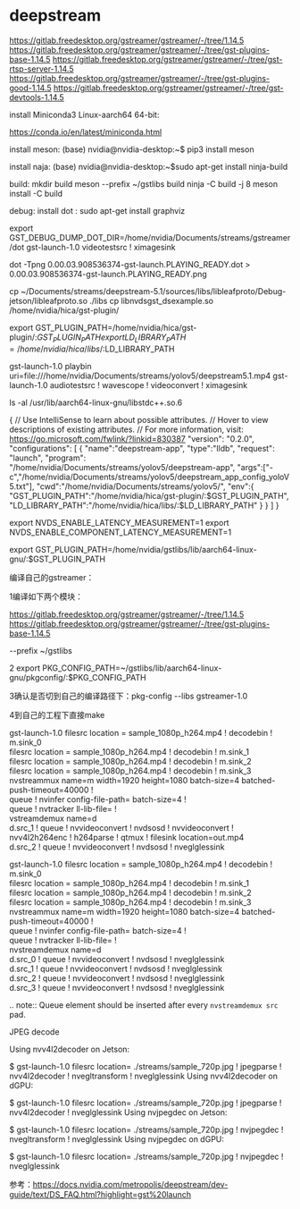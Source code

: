 # deepstream


https://gitlab.freedesktop.org/gstreamer/gstreamer/-/tree/1.14.5
https://gitlab.freedesktop.org/gstreamer/gstreamer/-/tree/gst-plugins-base-1.14.5
https://gitlab.freedesktop.org/gstreamer/gstreamer/-/tree/gst-rtsp-server-1.14.5
https://gitlab.freedesktop.org/gstreamer/gstreamer/-/tree/gst-plugins-good-1.14.5
https://gitlab.freedesktop.org/gstreamer/gstreamer/-/tree/gst-devtools-1.14.5



install Miniconda3 Linux-aarch64 64-bit:

https://conda.io/en/latest/miniconda.html


install meson:
(base) nvidia@nvidia-desktop:~$ pip3 install meson


install naja:
(base) nvidia@nvidia-desktop:~$sudo apt-get install ninja-build


build:
mkdir build
meson --prefix ~/gstlibs build
ninja -C build -j 8
meson install -C build


debug:
install dot : sudo apt-get install graphviz

export GST_DEBUG_DUMP_DOT_DIR=/home/nvidia/Documents/streams/gstreamer/dot
gst-launch-1.0 videotestsrc ! ximagesink


dot -Tpng 0.00.03.908536374-gst-launch.PLAYING_READY.dot  > 0.00.03.908536374-gst-launch.PLAYING_READY.png

cp ~/Documents/streams/deepstream-5.1/sources/libs/libleafproto/Debug-jetson/libleafproto.so ./libs
cp libnvdsgst_dsexample.so /home/nvidia/hica/gst-plugin/

export GST_PLUGIN_PATH=/home/nvidia/hica/gst-plugin/:$GST_PLUGIN_PATH
export LD_LIBRARY_PATH=/home/nvidia/hica/libs/:$LD_LIBRARY_PATH

gst-launch-1.0 playbin uri=file:///home/nvidia/Documents/streams/yolov5/deepstream5.1.mp4
gst-launch-1.0 audiotestsrc ! wavescope ! videoconvert ! ximagesink


ls -al /usr/lib/aarch64-linux-gnu/libstdc++.so.6



{
    // Use IntelliSense to learn about possible attributes.
    // Hover to view descriptions of existing attributes.
    // For more information, visit: https://go.microsoft.com/fwlink/?linkid=830387
    "version": "0.2.0",
    "configurations": [
        {
            "name":"deepstream-app",
            "type":"lldb",
            "request": "launch",
            "program": "/home/nvidia/Documents/streams/yolov5/deepstream-app",
            "args":["-c","/home/nvidia/Documents/streams/yolov5/deepstream_app_config_yoloV5.txt"],
            "cwd":"/home/nvidia/Documents/streams/yolov5/",
            "env":{
               "GST_PLUGIN_PATH":"/home/nvidia/hica/gst-plugin/:$GST_PLUGIN_PATH",
                "LD_LIBRARY_PATH":"/home/nvidia/hica/libs/:$LD_LIBRARY_PATH"
            }
        }
    ]
}





export NVDS_ENABLE_LATENCY_MEASUREMENT=1
export NVDS_ENABLE_COMPONENT_LATENCY_MEASUREMENT=1

export GST_PLUGIN_PATH=/home/nvidia/gstlibs/lib/aarch64-linux-gnu/:$GST_PLUGIN_PATH



 编译自己的gstreamer：
 
 1编译如下两个模块：
 
https://gitlab.freedesktop.org/gstreamer/gstreamer/-/tree/1.14.5
https://gitlab.freedesktop.org/gstreamer/gstreamer/-/tree/gst-plugins-base-1.14.5

 --prefix ~/gstlibs
 
2 export PKG_CONFIG_PATH=~/gstlibs/lib/aarch64-linux-gnu/pkgconfig/:$PKG_CONFIG_PATH

3确认是否切到自己的编译路径下：pkg-config --libs gstreamer-1.0

4到自己的工程下直接make




gst-launch-1.0 filesrc location = sample_1080p_h264.mp4 ! decodebin ! m.sink_0 \
filesrc location = sample_1080p_h264.mp4 ! decodebin ! m.sink_1 \
filesrc location = sample_1080p_h264.mp4 ! decodebin ! m.sink_2 \
filesrc location = sample_1080p_h264.mp4 ! decodebin ! m.sink_3 \
nvstreammux name=m width=1920 height=1080 batch-size=4 batched-push-timeout=40000 ! \
queue ! nvinfer config-file-path=<config> batch-size=4 ! \
queue ! nvtracker ll-lib-file=<lib-file> ! \
vstreamdemux name=d \
d.src_1 ! queue ! nvvideoconvert ! nvdsosd ! nvvideoconvert ! nvv4l2h264enc ! h264parse ! qtmux ! filesink location=out.mp4 \
d.src_2 ! queue ! nvvideoconvert ! nvdsosd ! nveglglessink


gst-launch-1.0 filesrc location = sample_1080p_h264.mp4 ! decodebin ! m.sink_0 \
    filesrc location = sample_1080p_h264.mp4 ! decodebin ! m.sink_1 \
    filesrc location = sample_1080p_h264.mp4 ! decodebin ! m.sink_2 \
    filesrc location = sample_1080p_h264.mp4 ! decodebin ! m.sink_3 \
    nvstreammux name=m width=1920 height=1080 batch-size=4 batched-push-timeout=40000 ! \
    queue ! nvinfer config-file-path=<config> batch-size=4 ! \
    queue ! nvtracker ll-lib-file=<lib-file> ! \
    nvstreamdemux name=d \
    d.src_0 ! queue ! nvvideoconvert ! nvdsosd ! nveglglessink \
    d.src_1 ! queue ! nvvideoconvert ! nvdsosd ! nveglglessink \
    d.src_2 ! queue ! nvvideoconvert ! nvdsosd ! nveglglessink \
    d.src_3 ! queue ! nvvideoconvert ! nvdsosd ! nveglglessink

.. note::
   Queue element should be inserted after every ``nvstreamdemux src`` pad.
   
   
   JPEG decode

Using nvv4l2decoder on Jetson:

$ gst-launch-1.0 filesrc location= ./streams/sample_720p.jpg ! jpegparse ! nvv4l2decoder ! nvegltransform ! nveglglessink
Using nvv4l2decoder on dGPU:

$ gst-launch-1.0 filesrc location= ./streams/sample_720p.jpg ! jpegparse ! nvv4l2decoder ! nveglglessink
Using nvjpegdec on Jetson:

$ gst-launch-1.0 filesrc location= ./streams/sample_720p.jpg ! nvjpegdec ! nvegltransform !  nveglglessink
Using nvjpegdec on dGPU:

$ gst-launch-1.0 filesrc location= ./streams/sample_720p.jpg ! nvjpegdec !   nveglglessink

参考：https://docs.nvidia.com/metropolis/deepstream/dev-guide/text/DS_FAQ.html?highlight=gst%20launch
